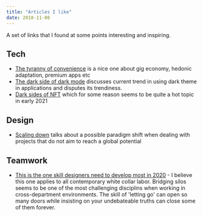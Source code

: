 ```yaml
---
title: "Articles I like"
date: 2018-11-08
---
```


A set of links that I found at some points interesting and inspiring.

## Tech

- [The tyranny of convenience](https://www.nytimes.com/2018/02/16/opinion/sunday/tyranny-convenience.html) is a nice one about gig economy, hedonic adaptation, premium apps etc
- [The dark side of dark mode](https://tidbits.com/2019/05/31/the-dark-side-of-dark-mode/) discusses current trend in using dark theme in applications and disputes its trendiness.
- [Dark sides of NFT](https://everestpipkin.medium.com/but-the-environmental-issues-with-cryptoart-1128ef72e6a3) which for some reason seems to be quite a hot topic in early 2021

## Design

- [Scaling down](https://www.sciencedirect.com/science/article/pii/S2405872617300552) talks about a possible paradigm shift when dealing with projects that do not aim to reach a global potential

## Teamwork

- [This is the one skill designers need to develop most in 2020](https://medium.com/fast-company/this-is-the-one-skill-designers-need-to-develop-most-in-2020-c0ee1bb82955) - I believe this one applies to all contemporary white collar labor. Bridging silos seems to be one of the most challenging disciplins when working in cross-department environments. The skill of 'letting go' can open so many doors while insisting on your undebateable truths can close some of them forever.
